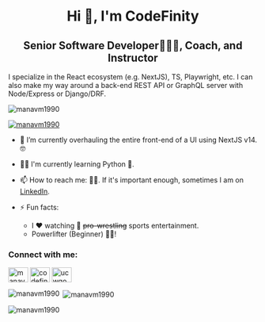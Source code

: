 <h1 align="center">Hi 👋, I'm CodeFinity</h1>
<h2 align="center">Senior Software Developer👩🏾‍💻, Coach, and Instructor</h2>
<p align="left">I specialize in the React ecosystem (e.g. NextJS), TS, Playwright, etc. I can also make my way around a back-end REST API or GraphQL server with Node/Express or Django/DRF.

<p align="left"> <img src="https://komarev.com/ghpvc/?username=manavm1990&label=Profile%20views&color=0e75b6&style=flat" alt="manavm1990" /> </p>

<p align="left"> <a href="https://github.com/ryo-ma/github-profile-trophy"><img src="https://github-profile-trophy.vercel.app/?username=manavm1990" alt="manavm1990" /></a> </p>

- 🌱 I’m currently overhauling the entire front-end of a UI using NextJS v14. 🤓
- 👨‍🎓 I'm currently learning Python 🐍.
- 📫 How to reach me: 🤷‍♂️. If it's important enough, sometimes I am on [LinkedIn](https://www.linkedin.com/in/manavm1990/).

- ⚡ Fun facts:
  - I ❤️ watching 🤼 ~~pro-wrestling~~ sports entertainment.
  - Powerlifter (Beginner) 🏋️‍♂️!

<h3 align="left">Connect with me:</h3>
<p align="left">
<a href="https://linkedin.com/in/manavm1990" target="blank"><img align="center" src="https://raw.githubusercontent.com/rahuldkjain/github-profile-readme-generator/master/src/images/icons/Social/linked-in-alt.svg" alt="manavm1990" height="30" width="40" /></a>
<a href="https://stackoverflow.com/users/codefinity" target="blank"><img align="center" src="https://raw.githubusercontent.com/rahuldkjain/github-profile-readme-generator/master/src/images/icons/Social/stack-overflow.svg" alt="codefinity" height="30" width="40" /></a>
<a href="https://www.youtube.com/c/ucwgoouzz4fo9azdcvfi8lwg" target="blank"><img align="center" src="https://raw.githubusercontent.com/rahuldkjain/github-profile-readme-generator/master/src/images/icons/Social/youtube.svg" alt="ucwgoouzz4fo9azdcvfi8lwg" height="30" width="40" /></a>
</p>

<p><img align="left" src="https://github-readme-stats.vercel.app/api/top-langs?username=manavm1990&show_icons=true&locale=en&layout=compact" alt="manavm1990" /></p>

<p>&nbsp;<img align="center" src="https://github-readme-stats.vercel.app/api?username=manavm1990&show_icons=true&locale=en" alt="manavm1990" /></p>

<p><img align="center" src="https://github-readme-streak-stats.herokuapp.com/?user=manavm1990&" alt="manavm1990" /></p>


